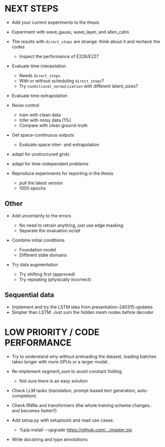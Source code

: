 # NEXT STEPS

- Add your current experiments to the thesis

- Experiment with wave_gauss, wave_layer, and allen_cahn

- The results with `direct_steps` are strange: think about it and recheck the codes
    - Inspect the performance of E226/E227

- Evaluate time interpolation
    * Needs `direct_steps`
    * With or without scheduling `direct_steps`?
    * Try `conditional_normalization` with different latent_sizes?

- Evaluate time extrapolation

- Noise control
    * train with clean data
    * Infer with noisy data (1%)
    * Compare with clean ground-truth

- Get space-continuous outputs
    - Evaluate space inter- and extrapolation

- adapt for unstructured grids

- adapt for time-independent problems

- Reproduce experiments for reporting in the thesis
    * pull the latest version
    * 1000 epochs


## Other
- Add uncertainty to the errors
    * No need to retrain anything, just use edge masking
    - Separate the evaluation script

- Combine initial conditions
    * Foundation model
    * Different state domains

- Try data augmentation
    - Try shifting first (approved)
    - Try repeating (physically incorrect)

## Sequential data
- Implement and try the LSTM idea from presentation-240315-updates
- Simpler than LSTM: Just sum the hidden mesh nodes before decoder

# LOW PRIORITY / CODE PERFORMANCE

- Try to understand why without preloading the dataset, loading batches takes longer with more GPUs or a larger model.

- Re-implement segment_sum to avoid constant folding
    - Not sure there is an easy solution

- Check LLM tasks (translation, prompt-based text generation, auto-completion)
- Check RNNs and transformers (the whole training scheme changes.. and becomes faster!!)

- Add setup.py with setuptools and read use cases:
    - %pip install --upgrade https://github.com/.../master.zip

- Write docstring and type annotations
